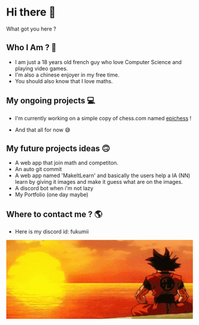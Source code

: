 # Hi there 👋

  What got you here ?

## Who I Am ? 🤔
  - I am just a 18 years old french guy who love Computer Science and playing video games.
  - I'm also a chinese enjoyer in my free time.
  - You should also know that I love maths. 

## My ongoing projects 💻
  - I'm currently working on a simple copy of chess.com named [epichess](https://github.com/FukuInTheCode/epichess) !

  - And that all for now 😅

## My future projects ideas 🙃
  - A web app that join math and competiton.
  - An auto git commit
  - A web app named 'MakeItLearn' and basically the users help a IA (NN) learn by giving it images and make it guess what are on the images.
  - A discord bot when i'm not lazy
  - My Portfolio (one day maybe)

## Where to contact me ? 🌎
  - Here is my discord id: fukumii


<img src="FukuInTheCode-banner-github.gif">
